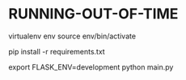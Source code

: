 # RUNNING-OUT-OF-TIME

virtualenv env
source env/bin/activate

pip install -r requirements.txt

export FLASK_ENV=development
python main.py